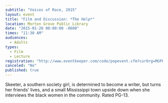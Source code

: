 ```yaml
---
subtitle: "Voices of Race, 2015"
layout: event
title: "Film and Discussion: *The Help*"
location: Morton Grove Public Library
date: "2015-01-20 00:00:00 -0600"
times: "11:30 AM"
audiences: 
  - Adults
types: 
  - Film
  - Lecture
registration: "http://www.eventkeeper.com/code/popevent.cfm?curOrg=MGPL&curApp=events&eID=3715757&thisDate=NO_DATE"
canceled: "No"
published: true
---
```


Skeeter, a southern society girl, is determined to become a writer, but turns her friends' lives, and a small Mississippi town upside down when she interviews the black women in the community. Rated PG-13.